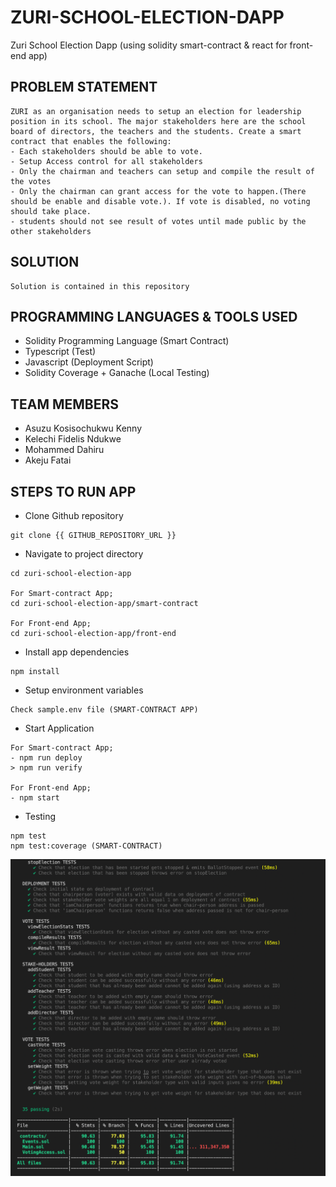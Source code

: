 # ZURI-SCHOOL-ELECTION-DAPP
Zuri School Election Dapp (using solidity smart-contract &amp; react for front-end app)

## PROBLEM STATEMENT
```
ZURI as an organisation needs to setup an election for leadership position in its school. The major stakeholders here are the school board of directors, the teachers and the students. Create a smart contract that enables the following:
- Each stakeholders should be able to vote.
- Setup Access control for all stakeholders
- Only the chairman and teachers can setup and compile the result of the votes
- Only the chairman can grant access for the vote to happen.(There should be enable and disable vote.). If vote is disabled, no voting should take place.
- students should not see result of votes until made public by the other stakeholders
```

## SOLUTION
```
Solution is contained in this repository
```

## PROGRAMMING LANGUAGES & TOOLS USED
- Solidity Programming Language (Smart Contract)
- Typescript (Test)
- Javascript (Deployment Script)
- Solidity Coverage + Ganache (Local Testing)

## TEAM MEMBERS
- Asuzu Kosisochukwu Kenny
- Kelechi Fidelis Ndukwe
- Mohammed Dahiru
- Akeju Fatai

## STEPS TO RUN APP
- Clone Github repository
```
git clone {{ GITHUB_REPOSITORY_URL }}
```

- Navigate to project directory
```
cd zuri-school-election-app

For Smart-contract App;
cd zuri-school-election-app/smart-contract

For Front-end App;
cd zuri-school-election-app/front-end
```

- Install app dependencies
```
npm install
```

- Setup environment variables
```
Check sample.env file (SMART-CONTRACT APP)
```

- Start Application
```
For Smart-contract App;
- npm run deploy
> npm run verify

For Front-end App;
- npm start
```

- Testing
```
npm test
npm test:coverage (SMART-CONTRACT)
```

![SMART-CONTRACT TEST-COVERAGE](./docs/images/SMART_CONTRACT_TEST_COVERAGE.png)
